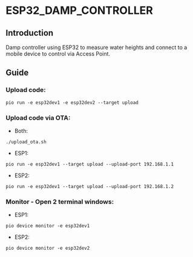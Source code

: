 # ESP32_DAMP_CONTROLLER

## Introduction
Damp controller using ESP32 to measure water heights and connect to a mobile device to control via Access Point.

## Guide
### Upload code: 
```
pio run -e esp32dev1 -e esp32dev2 --target upload
```

### Upload code via OTA:
- Both:
```
./upload_ota.sh
```
- ESP1:
```
pio run -e esp32dev1 --target upload --upload-port 192.168.1.1
```
- ESP2:
```
pio run -e esp32dev1 --target upload --upload-port 192.168.1.2
```

### Monitor - Open 2 terminal windows:
- ESP1: 
```
pio device monitor -e esp32dev1
```
- ESP2:
```
pio device monitor -e esp32dev2
```